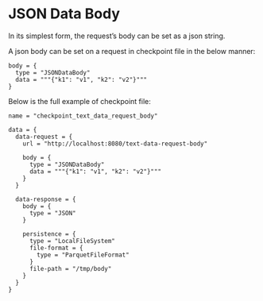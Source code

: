 # JSON Data Body

In its simplest form, the request’s body can be set as a json string.

A json body can be set on a request in checkpoint file in the below manner:

```hocon
body = {
  type = "JSONDataBody"
  data = """{"k1": "v1", "k2": "v2"}"""
}
```

Below is the full example of checkpoint file:

```hocon
name = "checkpoint_text_data_request_body"

data = {
  data-request = {
    url = "http://localhost:8080/text-data-request-body"

    body = {
      type = "JSONDataBody"
      data = """{"k1": "v1", "k2": "v2"}"""
    }
  }

  data-response = {
    body = {
      type = "JSON"
    }

    persistence = {
      type = "LocalFileSystem"
      file-format = {
        type = "ParquetFileFormat"
      }
      file-path = "/tmp/body"
    }
  }
}
```

